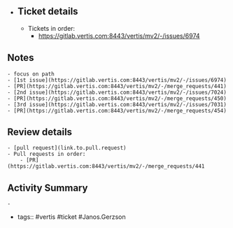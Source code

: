 - ## Ticket details
	- Tickets in order:
		- https://gitlab.vertis.com:8443/vertis/mv2/-/issues/6974
## Notes
	- focus on path
	- [1st issue](https://gitlab.vertis.com:8443/vertis/mv2/-/issues/6974) - [PR](https://gitlab.vertis.com:8443/vertis/mv2/-/merge_requests/441)
	- [2nd issue](https://gitlab.vertis.com:8443/vertis/mv2/-/issues/7024) - [PR](https://gitlab.vertis.com:8443/vertis/mv2/-/merge_requests/450)
	- [3rd issue](https://gitlab.vertis.com:8443/vertis/mv2/-/issues/7031) - [PR](https://gitlab.vertis.com:8443/vertis/mv2/-/merge_requests/454)
## Review details
	- [pull request](link.to.pull.request)
	- Pull requests in order:
		- [PR](https://gitlab.vertis.com:8443/vertis/mv2/-/merge_requests/441
## Activity Summary
	-
- tags:: #vertis #ticket #Janos.Gerzson